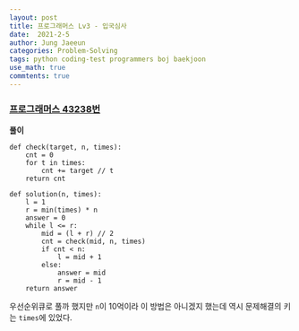 ```yaml
---
layout: post
title: 프로그래머스 Lv3 - 입국심사
date:  2021-2-5
author: Jung Jaeeun
categories: Problem-Solving
tags: python coding-test programmers boj baekjoon
use_math: true
commtents: true
---
```


### [프로그래머스 43238번](https://programmers.co.kr/learn/courses/30/lessons/43238)

**풀이**

```python3
def check(target, n, times):
    cnt = 0
    for t in times:
        cnt += target // t
    return cnt

def solution(n, times):
    l = 1
    r = min(times) * n
    answer = 0
    while l <= r:
        mid = (l + r) // 2
        cnt = check(mid, n, times)
        if cnt < n:
            l = mid + 1
        else:
            answer = mid
            r = mid - 1
    return answer
```

우선순위큐로 풀까 했지만 ```n```이 10억이라 이 방법은 아니겠지 했는데 역시 문제해결의 키는 ```times```에 있었다.